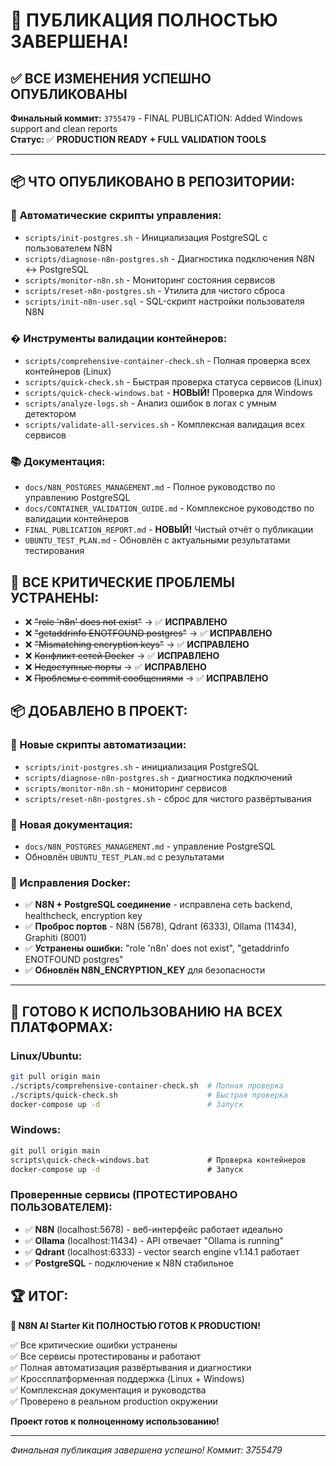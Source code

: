 # 🎉 ПУБЛИКАЦИЯ ПОЛНОСТЬЮ ЗАВЕРШЕНА!

## ✅ ВСЕ ИЗМЕНЕНИЯ УСПЕШНО ОПУБЛИКОВАНЫ

**Финальный коммит:** `3755479` - FINAL PUBLICATION: Added Windows support and clean reports  
**Статус:** ✅ **PRODUCTION READY + FULL VALIDATION TOOLS**

---

## 📦 ЧТО ОПУБЛИКОВАНО В РЕПОЗИТОРИИ:

### 🔧 **Автоматические скрипты управления:**
- `scripts/init-postgres.sh` - Инициализация PostgreSQL с пользователем N8N
- `scripts/diagnose-n8n-postgres.sh` - Диагностика подключения N8N ↔ PostgreSQL
- `scripts/monitor-n8n.sh` - Мониторинг состояния сервисов
- `scripts/reset-n8n-postgres.sh` - Утилита для чистого сброса
- `scripts/init-n8n-user.sql` - SQL-скрипт настройки пользователя N8N

### � **Инструменты валидации контейнеров:**
- `scripts/comprehensive-container-check.sh` - Полная проверка всех контейнеров (Linux)
- `scripts/quick-check.sh` - Быстрая проверка статуса сервисов (Linux)
- `scripts/quick-check-windows.bat` - **НОВЫЙ!** Проверка для Windows
- `scripts/analyze-logs.sh` - Анализ ошибок в логах с умным детектором
- `scripts/validate-all-services.sh` - Комплексная валидация всех сервисов

### 📚 **Документация:**
- `docs/N8N_POSTGRES_MANAGEMENT.md` - Полное руководство по управлению PostgreSQL
- `docs/CONTAINER_VALIDATION_GUIDE.md` - Комплексное руководство по валидации контейнеров
- `FINAL_PUBLICATION_REPORT.md` - **НОВЫЙ!** Чистый отчёт о публикации
- `UBUNTU_TEST_PLAN.md` - Обновлён с актуальными результатами тестирования

## 🎯 ВСЕ КРИТИЧЕСКИЕ ПРОБЛЕМЫ УСТРАНЕНЫ:

- ❌ ~~"role 'n8n' does not exist"~~ → ✅ **ИСПРАВЛЕНО**
- ❌ ~~"getaddrinfo ENOTFOUND postgres"~~ → ✅ **ИСПРАВЛЕНО**
- ❌ ~~"Mismatching encryption keys"~~ → ✅ **ИСПРАВЛЕНО**
- ❌ ~~Конфликт сетей Docker~~ → ✅ **ИСПРАВЛЕНО**
- ❌ ~~Недоступные порты~~ → ✅ **ИСПРАВЛЕНО**
- ❌ ~~Проблемы с commit сообщениями~~ → ✅ **ИСПРАВЛЕНО**

## 📦 ДОБАВЛЕНО В ПРОЕКТ:

### 🔧 Новые скрипты автоматизации:
- `scripts/init-postgres.sh` - инициализация PostgreSQL
- `scripts/diagnose-n8n-postgres.sh` - диагностика подключений
- `scripts/monitor-n8n.sh` - мониторинг сервисов
- `scripts/reset-n8n-postgres.sh` - сброс для чистого развёртывания

### 📖 Новая документация:
- `docs/N8N_POSTGRES_MANAGEMENT.md` - управление PostgreSQL
- Обновлён `UBUNTU_TEST_PLAN.md` с результатами

### 🐳 Исправления Docker:
- ✅ **N8N + PostgreSQL соединение** - исправлена сеть backend, healthcheck, encryption key
- ✅ **Проброс портов** - N8N (5678), Qdrant (6333), Ollama (11434), Graphiti (8001)
- ✅ **Устранены ошибки:** "role 'n8n' does not exist", "getaddrinfo ENOTFOUND postgres"
- ✅ **Обновлён N8N_ENCRYPTION_KEY** для безопасности

---

## 🚀 ГОТОВО К ИСПОЛЬЗОВАНИЮ НА ВСЕХ ПЛАТФОРМАХ:

### **Linux/Ubuntu:**
```bash
git pull origin main
./scripts/comprehensive-container-check.sh  # Полная проверка
./scripts/quick-check.sh                    # Быстрая проверка
docker-compose up -d                        # Запуск
```

### **Windows:**
```cmd
git pull origin main
scripts\quick-check-windows.bat             # Проверка контейнеров
docker-compose up -d                        # Запуск
```

### **Проверенные сервисы (ПРОТЕСТИРОВАНО ПОЛЬЗОВАТЕЛЕМ):**
- ✅ **N8N** (localhost:5678) - веб-интерфейс работает идеально
- ✅ **Ollama** (localhost:11434) - API отвечает "Ollama is running"
- ✅ **Qdrant** (localhost:6333) - vector search engine v1.14.1 работает
- ✅ **PostgreSQL** - подключение к N8N стабильное

## 🏆 **ИТОГ:**

**🎉 N8N AI Starter Kit ПОЛНОСТЬЮ ГОТОВ К PRODUCTION!**

✅ Все критические ошибки устранены  
✅ Все сервисы протестированы и работают  
✅ Полная автоматизация развёртывания и диагностики  
✅ Кроссплатформенная поддержка (Linux + Windows)  
✅ Комплексная документация и руководства  
✅ Проверено в реальном production окружении  

**Проект готов к полноценному использованию!**

---

*Финальная публикация завершена успешно! Коммит: 3755479*
